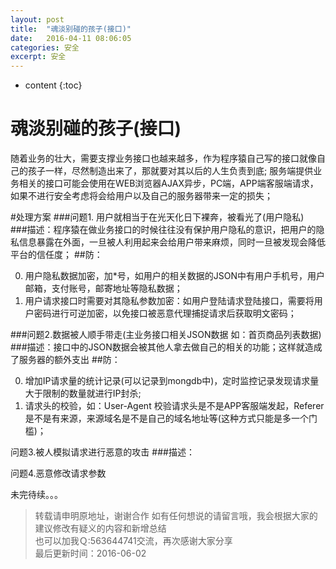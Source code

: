 ```yaml
---
layout: post
title:  "魂淡别碰的孩子(接口)"
date:   2016-04-11 08:06:05
categories: 安全
excerpt: 安全
---
```


* content
{:toc}

# 魂淡别碰的孩子(接口)  

随着业务的壮大，需要支撑业务接口也越来越多，作为程序猿自己写的接口就像自己的孩子一样，尽然制造出来了，那就要对其以后的人生负责到底;
服务端提供业务相关的接口可能会使用在WEB浏览器AJAX异步，PC端，APP端客服端请求，如果不进行安全考虑将会给用户以及自己的服务器带来一定的损失；


#处理方案
###问题1. 用户就相当于在光天化日下裸奔，被看光了(用户隐私)  
###描述：程序猿在做业务接口的时候往往没有保护用户隐私的意识，把用户的隐私信息暴露在外面，一旦被人利用起来会给用户带来麻烦，同时一旦被发现会降低平台的信任度；
##防：

0. 用户隐私数据加密，加*号，如用户的相关数据的JSON中有用户手机号，用户邮箱，支付账号，邮寄地址等隐私数据；
0. 用户请求接口时需要对其隐私参数加密：如用户登陆请求登陆接口，需要将用户密码进行可逆加密，以免接口被恶意代理捕捉请求后获取明文密码；

   
###问题2.数据被人顺手带走(主业务接口相关JSON数据 如：首页商品列表数据)
###描述：接口中的JSON数据会被其他人拿去做自己的相关的功能；这样就造成了服务器的额外支出
##防：

0. 增加IP请求量的统计记录(可以记录到mongdb中)，定时监控记录发现请求量大于限制的数量就进行IP封杀;
0. 请求头的校验，如：User-Agent 校验请求头是不是APP客服端发起，Referer 是不是有来源，来源域名是不是自己的域名地址等(这种方式只能是多一个门槛)；


 
问题3.被人模拟请求进行恶意的攻击
###描述：

问题4.恶意修改请求参数
    
    
    
    

未完待续。。。


> 转载请申明原地址，谢谢合作
> 如有任何想说的请留言哦，我会根据大家的建议修改有疑义的内容和新增总结    
> 也可以加我Ｑ:563644741交流，再次感谢大家分享     
> 最后更新时间：2016-06-02  